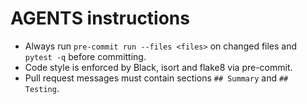 # AGENTS instructions

- Always run `pre-commit run --files <files>` on changed files and `pytest -q` before committing.
- Code style is enforced by Black, isort and flake8 via pre-commit.
- Pull request messages must contain sections `## Summary` and `## Testing`.
